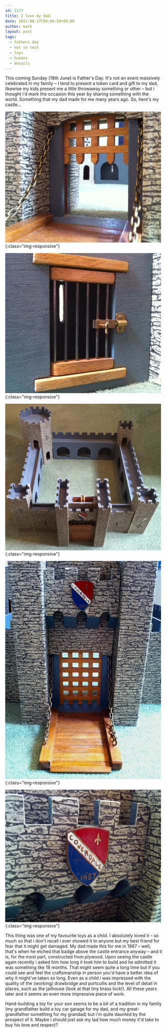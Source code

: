 ```yaml
---
id: 1173
title: I love my dad.
date: 2011-06-17T09:04:59+00:00
author: mark
layout: post
tags:
  - fathers day
  - not so tech
  - toys
  - humans
  - details
---
```

This coming Sunday (19th June) is Father's Day. It's not an event massively celebrated in my family &#8211; I tend to present a token card and gift to my dad, likewise my kids present me a little throwaway something or other &#8211; but i thought i'd mark the occasion this year by sharing something with the world. Something that my dad made for me many years ago. So, here's my castle&#8230;

![Castle portcullis](/images/fromwp/2011/06/portcullis.jpg){:class="img-responsive"}

![Castle jail](/images/fromwp/2011/06/jail.jpg){:class="img-responsive"}

![The Castle](/images/fromwp/2011/06/castle.jpg){:class="img-responsive"}

![Castle entrance](/images/fromwp/2011/06/entrance.jpg){:class="img-responsive"}

![Castle rampart](/images/fromwp/2011/06/rampart.jpg){:class="img-responsive"}

This thing was one of my favourite toys as a child. I absolutely loved it &#8211; so much so that i don't recall i ever showed it to anyone but my best friend for fear that it might get damaged. My dad made this for me in 1987 &#8211; well, that's when he etched that badge above the castle entrance anyway &#8211; and it is, for the most part, constructed from plywood. Upon seeing the castle again recently i asked him how long it took him to build and he admitted it was something like 18 months. That might seem quite a long time but if you could see and feel the craftsmanship in person you'd have a better idea of why it might've taken so long. Even as a child i was impressed with the quality of the (working) drawbridge and portcullis and the level of detail in places, such as the jailhouse (look at that tiny brass lock!). All these years later and it seems an even more impressive piece of work.

Hand-building a toy for your son seems to be a bit of a tradition in my family (my grandfather build a toy car garage for my dad, and my great-grandfather something for my grandad) but i'm quite daunted by the prospect of it. Maybe i should just ask my lad how much money it'd take to buy his love and respect?
